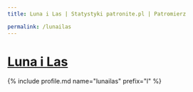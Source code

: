 ```yaml
---
title: Luna i Las | Statystyki patronite.pl | Patromierz

permalink: /lunailas
---
```


# [Luna i Las](https://patronite.pl/lunailas)

{% include profile.md name="lunailas" prefix="l" %}
